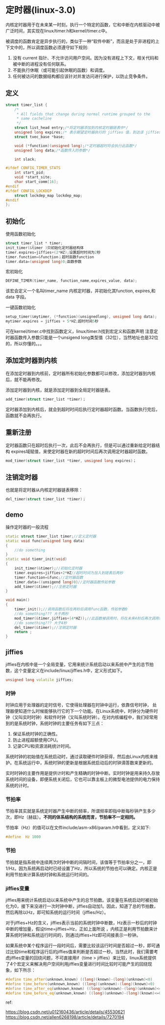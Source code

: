 # 定时器(linux-3.0)

内核定时器用于在未来某一时刻，执行一个特定的函数，它和中断在内核驱动中被广泛时间，其实现在linux/timer.h和kernel/timer.c中。

被调度的函数肯定是异步执行的，类似于一种“软件中断”，而且是处于非进程的上下文中的，所以调度函数必须遵守如下规则:

1. 没有 current 指针、不允许访问用户空间。因为没有进程上下文，相关代码和被中断的进程没有任何联系。
2. 不能执行休眠（或可能引起休眠的函数）和调度。
3. 任何被访问的数据结构都应该针对并发访问进行保护，以防止竞争条件。

## 定义

```cpp
struct timer_list {
    /*
     * All fields that change during normal runtime grouped to the
     * same cacheline
     */
    struct list_head entry;/*将定时器添加到内核定时器链表中*/
    unsigned long expires;/* 表示期望定时器执行的 jiffies 值，到达该 jiffies 值时，将调用 function 函数*/
    struct tvec_base *base;

    void (*function)(unsigned long);/*定时器超时将会执行此函数*/
    unsigned long data;/*函数传入的参数*/

    int slack;

#ifdef CONFIG_TIMER_STATS
    int start_pid;
    void *start_site;
    char start_comm[16];
#endif
#ifdef CONFIG_LOCKDEP
    struct lockdep_map lockdep_map;
#endif
};
```

## 初始化

使用函数初始化

```cpp
struct timer_list * timer;
init_timer(&timer )只初始化定时器结构体
timer.expires=jiffies+(2*HZ);设置超时时间为2秒
timer.function=&function；超时函数function
timer.data=(unsigned long)0;函数参数
```



宏初始化

```cpp
DEFINE_TIMER(timer_name, function_name,expires_value, data);
```

该宏会定义一个名叫timer_name 内核定时器，并初始化其function, expires,和 data 字段。



一键函数初始化

```cpp
setup_timer(&mytimer, (*function)(unsignedlong), unsigned long data);
mytimer.expires = jiffies + 5*HZ;超时时间5秒
```

可在kernel/timer.c中找到函数定义，linux/timer.h找到宏定义和函数声明     注意定时器函数传入参数只能是一个unsigend long类型值（32位），当然地址也是32位的，所以你懂的。。。

## 添加定时器到内核

在添加定时器到内核前，定时器所有初始化参数都可以修改，添加定时器到内核后，就不能再修改。     

添加定时器到内核，就是添加定时器到全局定时器链表。

```cpp
add_timer(struct timer_list *timer)；
```

定时器添加到内核后，就会到超时时间后执行定时器超时函数。当函数执行完后，函数就不会再执行。

## 重新注册

定时器函数只在超时后执行一次，此后不会再执行，但是可以通过重新给定时器结构 expires域赋值，来使定时器在新的超时时间后再次调用定时器超时函数。

```cpp
mod_timer(struct timer_list *timer, unsigned long expires)；
```

## 注销定时器

也就是将定时器从内核定时器链表移除：

```cpp
del_timer(struct timer_list *timer)；
```

## demo

操作定时器的一般流程

```cpp
static struct timer_list timer;//定义定时器
static void func(unsigned long data)
{
    //do something
}
static void tiemr_init(void)
{
    init_timer(&timer);//初始化定时器
    timer.expires=jiffies+2*HZ//超时时间为加入到链表后两秒
    timer.function=&func;//定时器函数
    timer.data=((unsigend long)0)//定时器函数传如参数
    add_timer(&timer);//注册定时器
}

void main()
{
    timer_init();//调用函数后将在两秒后调用func函数，传如参数0
    //do something??? 大于两秒
    mod_timer(&timer,jiffies+(4*HZ));//此函数被调用时，将在未来4秒后再次调用func函数
    //do something??? 大于4秒
    del_timer(&timer);//注销定时器
    return ;
}
```

## jiffies

jiffies在内核中是一个全局变量，它用来统计系统启动以来系统中产生的总节拍数，这个变量定义在include/linux/jiffies.h中，定义形式如下。

```cpp
unsigned long volatile jiffies;
```

### 时钟

时钟应用于处理器的定时信号，它使得处理器在时钟中运行，依靠信号时钟， 处理器便知道什么时候能够执行它的下一个功能。在Linux系统中，时钟分为硬件时钟（又叫实时时钟）和软件时钟（又叫系统时钟）。在对内核编程中，我们经常用到的是系统时钟，系统时钟的主要任务有如下三点：

1. 保证系统时钟的正确性。
2. 防止进程超额使用CPU。
3. 记录CPU和资源消耗统计时间。

系统时钟的初始值在系统启动时，通过读取硬件时钟获得，然后由Linux内核来维护。在系统运行中，系统时钟的更新是根据系统启动后的时钟滴答数来更新的。

实时时钟的主要作用是提供计时和产生精确的时钟中断。实时时钟是用来持久存放系统时间的设备，即便系统关闭后，它也可以靠主板上的微型电池提供的电力保持系统的计时。

### 节拍率

节拍率其实就是系统定时器产生中断的频率，所谓频率即指中断每秒钟产生多少次，即Hz（赫兹）。**不同的体系结构的系统而言，节拍率不一定相同。**

节拍率（Hz）的值可以在文件include/asm-x86/param.h中看到，定义如下:

```cpp
#define  Hz 1000
```



### 节拍

节拍就是指系统中连续两次时钟中断的间隔时间，该值等于节拍率分之一，即1/Hz。因为系统再启动时已经设置了Hz，所以系统的节拍也可以确定。内核正是利用节拍来计算系统时钟和系统运行时间的。



### jiffies变量

jiffies用来统计系统启动以来系统中产生的总节拍数。该变量在系统启动时被初始化为0，接下来没进行一次时钟中断，jiffies自动加1。因此，知道了总的节拍数，然后再除以Hz，即可知系统的运行时间（jiffies/Hz）。

对于jiffies+Hz的含义，jiffies表示当前的系统时钟中断数，Hz表示一秒后的时钟中断的增加量，假设time=jiffies+Hz，正如上面所说 ，内核正是利用节拍数来计算系统时钟和系统运行时间的，则通过jiffies+Hz即可间接表示一秒钟。



如果系统中某个程序运行一段时间后，需要比较该运行时间是否超过一秒，即可通过比较time和程序运行后的jiffies值来判断是否超过一秒。当然此时，我们需要考虑jiffies变量的回绕问题，不可直接用if（time > jiffies）来比较，linux系统提供了4个宏定义来解决用户空间利用jiffies变量进行时间比较时可能产生的回绕现象，如下所示：

```cpp
#define time_after(unknown,known) ((long)(known)-(long)(unknown)<0)
#define time_before(unknown,known) ((long)(unknown)-(long)(known)<0)
#define time_after_eq(unknown,known) ((long)(unknown)-(long)(unknown)<=0)
#define time_before_eq(unknown,known) ((long)(unknown)-(long)(known)<=0)
```

ref:

https://blog.csdn.net/u012160436/article/details/45530621
https://blog.csdn.net/allen6268198/article/details/7270194
